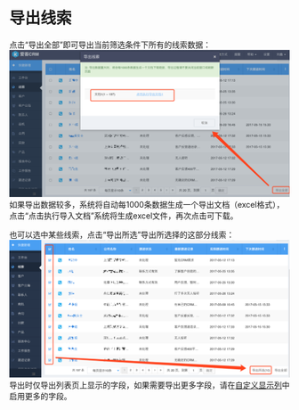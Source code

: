 # 导出线索

点击“导出全部”即可导出当前筛选条件下所有的线索数据：![](/assets/导出线索01.png)如果导出数据较多，系统将自动每1000条数据生成一个导出文档（excel格式），点击“点击执行导入文档”系统将生成excel文件，再次点击可下载。

也可以选中某些线索，点击“导出所选”导出所选择的这部分线索：![](/assets/导出线索02.png)导出时仅导出列表页上显示的字段，如果需要导出更多字段，请在[自定义显示列](/chapter1/zi-ding-yi-xian-shi-lie.md)中启用更多的字段。

